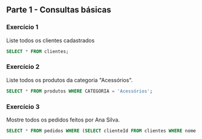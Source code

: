 ## Parte 1 - Consultas básicas

### Exercício 1

Liste todos os clientes cadastrados

```sql
SELECT * FROM clientes;
```

### Exercício 2

Liste todos os produtos da categoria "Acessórios".

```sql
SELECT * FROM produtos WHERE CATEGORIA = 'Acessórios';
```

### Exercício 3

Mostre todos os pedidos feitos por Ana Silva.

```sql
SELECT * FROM pedidos WHERE (SELECT clienteId FROM clientes WHERE nome = 'Ana Silva');
```
